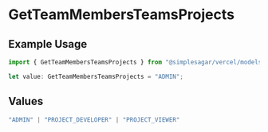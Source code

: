 # GetTeamMembersTeamsProjects

## Example Usage

```typescript
import { GetTeamMembersTeamsProjects } from "@simplesagar/vercel/models/getteammembersop.js";

let value: GetTeamMembersTeamsProjects = "ADMIN";
```

## Values

```typescript
"ADMIN" | "PROJECT_DEVELOPER" | "PROJECT_VIEWER"
```